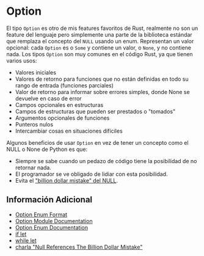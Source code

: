 # Option

El tipo `Option` es otro de mis features favoritos de Rust, realmente no son un feature del lenguaje pero simplemente una parte de la biblioteca estándar que remplaza el concepto del `NULL` usando un enum. Representan un valor opcional: cada `Option` es o `Some` y contiene un valor, o `None`, y no contiene nada.
Los tipos `Option` son muy comunes en el código Rust, ya que tienen varios usos:

- Valores iniciales
- Valores de retorno para funciones que no están definidas en todo su rango de entrada (funciones parciales)
- Valor de retorno para informar sobre errores simples, donde None se devuelve en caso de error
- Campos opcionales en estructuras
- Campos de estructuras que pueden ser prestados o "tomados"
- Argumentos opcionales de funciones
- Punteros nulos
- Intercambiar cosas en situaciones difíciles

Algunos beneficios de usar `Option` en vez de tener un concepto como el NULL o None de Python es que:

- Siempre se sabe cuando un pedazo de código tiene la posibilidad de no retornar nada.
- El programador se ve obligado de lidiar con esta posibilidad.
- Evita el ["billion dollar mistake" del NULL](https://en.wikipedia.org/wiki/Void_safety#History).

## Información Adicional

- [Option Enum Format](https://doc.rust-lang.org/stable/book/ch10-01-syntax.html#in-enum-definitions)
- [Option Module Documentation](https://doc.rust-lang.org/std/option/)
- [Option Enum Documentation](https://doc.rust-lang.org/std/option/enum.Option.html)
- [if let](https://doc.rust-lang.org/rust-by-example/flow_control/if_let.html)
- [while let](https://doc.rust-lang.org/rust-by-example/flow_control/while_let.html)
- [charla "Null References The Billion Dollar Mistake"](https://youtu.be/YYkOWzrO3xg?si=uULlVI9KcKIsqKIp)
